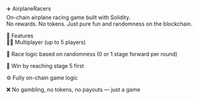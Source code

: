 ✈️ AirplaneRacers     
On-chain airplane racing game built with Solidity.   
No rewards. No tokens. Just pure fun and randomness on the blockchain.      
   
🧩 Features  
👨‍✈️ Multiplayer (up to 5 players)     
     
🔄 Race logic based on randomness (0 or 1 stage forward per round)

🏁 Win by reaching stage 5 first 
     
⚙️ Fully on-chain game logic  
  
❌ No gambling, no tokens, no payouts — just a game  
  
